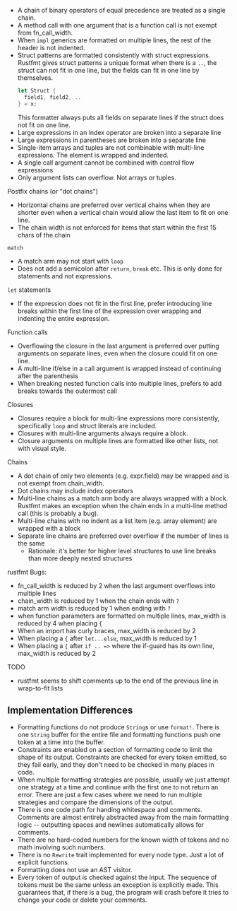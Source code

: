 * A chain of binary operators of equal precedence are treated as a single chain.
* A method call with one argument that is a function call is not exempt from fn_call_width.
* When `impl` generics are formatted on multiple lines, the rest of the header is not indented.
* Struct patterns are formatted consistently with struct expressions. Rustfmt gives struct patterns
  a unique format when there is a `..`, the struct can not fit in one line,
  but the fields can fit in one line by themselves.
  ```rust
  let Struct {
    field1, field2, ..
  } = x;
  ```
  This formatter always puts all fields on separate lines if the struct does not fit on one line.
* Large expressions in an index operator are broken into a separate line
* Large expressions in parentheses are broken into a separate line
* Single-item arrays and tuples are not combinable with multi-line expressions. The element is wrapped and indented.
* A single call argument cannot be combined with control flow expressions
* Only argument lists can overflow. Not arrays or tuples.

Postfix chains (or "dot chains")
 * Horizontal chains are preferred over vertical chains when they are shorter even when a vertical chain
   would allow the last item to fit on one line.
 * The chain width is not enforced for items that start within the first 15 chars of the chain

`match`
 * A match arm may not start with `loop`
 * Does not add a semicolon after `return`, `break` etc. This is only done for statements and not expressions.

`let` statements
 * If the expression does not fit in the first line, prefer introducing line breaks within the first
   line of the expression over wrapping and indenting the entire expression.

Function calls
 * Overflowing the closure in the last argument is preferred over putting arguments on separate lines, even when the
   closure could fit on one line.
 * A multi-line if/else in a call argument is wrapped instead of continuing after the parenthesis
 * When breaking nested function calls into multiple lines, prefers to add breaks towards the outermost call

Closures
* Closures require a block for multi-line expressions more consistently, specifically `loop` and struct literals are included.
* Closures with multi-line arguments always require a block.
* Closure arguments on multiple lines are formatted like other lists, not with visual style.

Chains
* A dot chain of only two elements (e.g. expr.field) may be wrapped and is not exempt from chain_width.
* Dot chains may include index operators
* Multi-line chains as a match arm body are always wrapped with a block. Rustfmt makes an exception when the chain
  ends in a multi-line method call (this is probably a bug).
* Multi-line chains with no indent as a list item (e.g. array element) are wrapped with a block
* Separate line chains are preferred over overflow if the number of lines is the same
  * Rationale: it's better for higher level structures to use line breaks than more deeply nested structures

rustfmt Bugs:
* fn_call_width is reduced by 2 when the last argument overflows into multiple lines
* chain_width is reduced by 1 when the chain ends with `?`
* match arm width is reduced by 1 when ending with `?`
* when function parameters are formatted on multiple lines, max_width is reduced by 4 when placing `{`
* When an import has curly braces, max_width is reduced by 2
* When placing a `{` after `let...else`, max_width is reduced by 1
* When placing a `{` after `if .. =>` where the if-guard has its own line, max_width is reduced by 2


TODO
* rustfmt seems to shift comments up to the end of the previous line in wrap-to-fit lists


## Implementation Differences

* Formatting functions do not produce `String`s or use `format!`. There is one `String` buffer for the entire file and
  formatting functions push one token at a time into the buffer.
* Constraints are enabled on a section of formatting code to limit the shape of its output. Constraints are checked for
  every token emitted, so they fail early, and they don't need to be checked in many places in code.
* When multiple formatting strategies are possible, usually we just attempt one strategy at a time and continue with the
  first one to not return an error. There are just a few cases where we need to run multiple strategies and compare the
  dimensions of the output.
* There is one code path for handing whitespace and comments. Comments are almost entirely abstracted away from the main
  formatting logic -- outputting spaces and newlines automatically allows for comments.
* There are no hard-coded numbers for the known width of tokens and no math involving such numbers.
* There is no `Rewrite` trait implemented for every node type. Just a lot of explicit functions.
* Formatting does not use an AST visitor.
* Every token of output is checked against the input. The sequence of tokens must be the same unless an exception is
  explicitly made. This guarantees that, if there is a bug, the program will crash before it tries to change your code
  or delete your comments.
